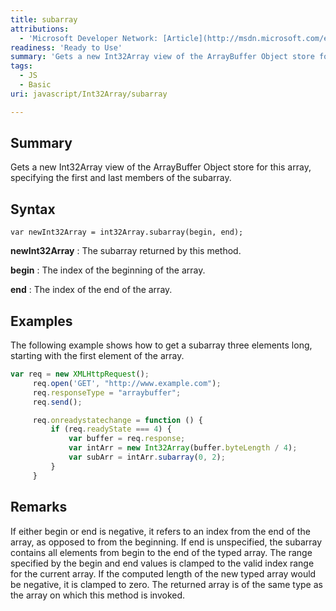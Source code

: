 ```yaml
---
title: subarray
attributions:
  - 'Microsoft Developer Network: [Article](http://msdn.microsoft.com/en-us/library/ie/br230741(v=vs.94).aspx)'
readiness: 'Ready to Use'
summary: 'Gets a new Int32Array view of the ArrayBuffer Object store for this array, specifying the first and last members of the subarray.'
tags:
  - JS
  - Basic
uri: javascript/Int32Array/subarray

---
```

## Summary

Gets a new Int32Array view of the ArrayBuffer Object store for this array, specifying the first and last members of the subarray.

## Syntax

    var newInt32Array = int32Array.subarray(begin, end);

**newInt32Array**
:   The subarray returned by this method.

**begin**
:   The index of the beginning of the array.

**end**
:   The index of the end of the array.

## Examples

The following example shows how to get a subarray three elements long, starting with the first element of the array.

``` js
var req = new XMLHttpRequest();
     req.open('GET', "http://www.example.com");
     req.responseType = "arraybuffer";
     req.send();

     req.onreadystatechange = function () {
         if (req.readyState === 4) {
             var buffer = req.response;
             var intArr = new Int32Array(buffer.byteLength / 4);
             var subArr = intArr.subarray(0, 2);
         }
     }
```

## Remarks

If either begin or end is negative, it refers to an index from the end of the array, as opposed to from the beginning. If end is unspecified, the subarray contains all elements from begin to the end of the typed array. The range specified by the begin and end values is clamped to the valid index range for the current array. If the computed length of the new typed array would be negative, it is clamped to zero. The returned array is of the same type as the array on which this method is invoked.

